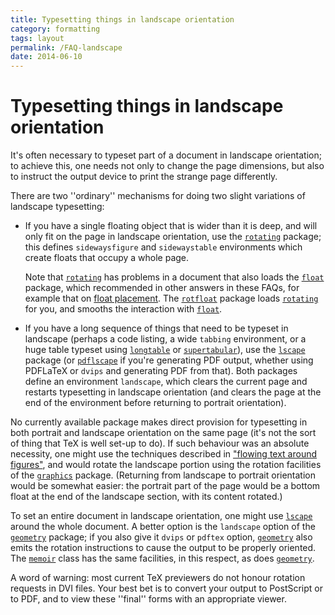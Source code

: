```yaml
---
title: Typesetting things in landscape orientation
category: formatting
tags: layout
permalink: /FAQ-landscape
date: 2014-06-10
---
```


# Typesetting things in landscape orientation

It's often necessary to typeset part of a document in landscape
orientation; to achieve this, one needs not only to change the page
dimensions, but also to instruct the output device to print the
strange page differently.

There are two ''ordinary'' mechanisms for doing two slight variations
of landscape typesetting:
  

-  If you have a single floating object that is wider than it is
    deep, and will only fit on the page in landscape orientation, use
    the [`rotating`](https://ctan.org/pkg/rotating) package; this defines
    `sidewaysfigure` and `sidewaystable`
    environments which create floats that occupy a whole page.
  

    Note that [`rotating`](https://ctan.org/pkg/rotating) has problems in a document that also
    loads the [`float`](https://ctan.org/pkg/float) package, which recommended in other
    answers in these FAQs, for example that on
    [float placement](/FAQ-floats).  The [`rotfloat`](https://ctan.org/pkg/rotfloat) package
    loads [`rotating`](https://ctan.org/pkg/rotating) for you, and smooths the interaction with
    [`float`](https://ctan.org/pkg/float).
-  If you have a long sequence of things that need to be typeset in
    landscape (perhaps a code listing, a wide `tabbing`
    environment, or a huge table typeset using [`longtable`](https://ctan.org/pkg/longtable) or
    [`supertabular`](https://ctan.org/pkg/supertabular)), use the [`lscape`](https://ctan.org/pkg/lscape) package (or
    [`pdflscape`](https://ctan.org/pkg/pdflscape) if you're generating PDF output, whether
    using PDFLaTeX or `dvips` and generating PDF from
    that).  Both packages define an environment `landscape`, which
    clears the current page and restarts typesetting in landscape
    orientation (and clears the page at the end of the environment
    before returning to portrait orientation).

No currently available package makes direct provision for typesetting
in both portrait and landscape orientation on the same page (it's not
the sort of thing that TeX is well set-up to do).  If such
behaviour was an absolute necessity, one might use the techniques
described in
["flowing text around figures"](/FAQ-textflow), and would
rotate the landscape portion using the rotation facilities of the
[`graphics`](https://ctan.org/pkg/graphics) package.  (Returning from landscape to portrait
orientation would be somewhat easier: the portrait part of the page
would be a bottom float at the end of the landscape section, with its
content rotated.)

To set an entire document in landscape orientation, one might use
[`lscape`](https://ctan.org/pkg/lscape) around the whole document.  A better option is the
`landscape` option of the [`geometry`](https://ctan.org/pkg/geometry) package; if you
also give it `dvips` or `pdftex` option,
[`geometry`](https://ctan.org/pkg/geometry) also emits the rotation instructions to cause the
output to be properly oriented.  The [`memoir`](https://ctan.org/pkg/memoir) class has the same
facilities, in this respect, as does [`geometry`](https://ctan.org/pkg/geometry).

A word of warning: most current TeX previewers do not honour
rotation requests in DVI files.
Your best bet is to convert your output to PostScript or to PDF, and
to view these ''final'' forms with an appropriate viewer.

